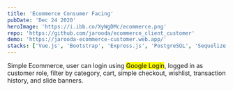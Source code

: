 ```yaml
---
title: 'Ecommerce Consumer Facing'
pubDate: 'Dec 24 2020'
heroImage: 'https://i.ibb.co/XyWgDMc/ecommerce.png'
repo: 'https://github.com/jarooda/ecommerce_client_customer'
demo: 'https://jarooda-ecommerce-customer.web.app/'
stacks: ['Vue.js', 'Bootstrap', 'Express.js', 'PostgreSQL', 'Sequelize', 'JWT', 'BCryptjs']
---
```


Simple Ecommerce, user can login using <mark>Google Login</mark>, logged in as customer role, filter by category, cart, simple checkout, wishlist, transaction history, and slide banners.